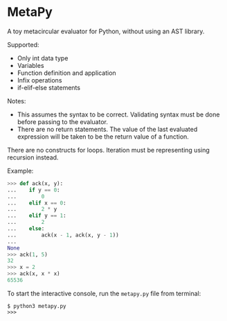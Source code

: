 # MetaPy

A toy metacircular evaluator for Python, without using an AST library.

Supported:
- Only int data type
- Variables
- Function definition and application
- Infix operations
- if-elif-else statements

Notes:
- This assumes the syntax to be correct. Validating syntax must be done before passing to the evaluator.
- There are no return statements. The value of the last evaluated expression will be taken to be the return value of a function.

There are no constructs for loops. Iteration must be representing using recursion instead.

Example:

```python
>>> def ack(x, y):
...    if y == 0:
...        0
...    elif x == 0:
...        2 * y
...    elif y == 1:
...        2
...    else:
...        ack(x - 1, ack(x, y - 1))
...
None
>>> ack(1, 5)
32
>>> x = 2
>>> ack(x, x * x)
65536
```

To start the interactive console, run the `metapy.py` file from terminal:

```shell
$ python3 metapy.py
>>> 
```
